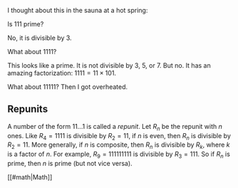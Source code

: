 I thought about this in the sauna at a hot spring:

Is 111 prime?

No, it is divisible by 3.

What about 1111?

This looks like a prime. It is not divisible by 3, 5, or 7. But no. It has an amazing factorization: $1111 = 11 \times 101.$

What about 11111? Then I got overheated.

## Repunits

A number of the form 11...1 is called a _repunit_. Let $R_n$ be the repunit with $n$ ones. Like $R_4 = 1111$ is divisible by $R_2 = 11,$ if $n$ is even, then $R_n$ is divisible by $R_2 = 11.$ More generally, if $n$ is composite, then $R_n$ is divisible by $R_k,$ where $k$ is a factor of $n.$ For example, $R_9 = 111111111$ is divisible by $R_3 = 111.$ So if $R_n$ is prime, then $n$ is prime (but not vice versa).

[[#math|Math]]
